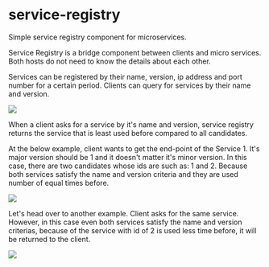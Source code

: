 # service-registry
Simple service registry component for microservices.

Service Registry is a bridge component between clients and micro services. Both hosts do not need to know the details about each other.

Services can be registered by their name, version, ip address and port number for a certain period.
Clients can query for services by their name and version.

![](https://i.imgur.com/q6VZch7.jpeg)

When a client asks for a service by it's name and version, service registry returns the service that is least used before compared to all candidates.

At the below example, client wants to get the end-point of the Service 1. It's major version should be 1 and it doesn't matter it's minor version. In this case, there are two candidates whose ids are such as: 1 and 2. Because both services satisfy the name and version criteria and they are used number of equal times before.

![](https://i.imgur.com/jmwdpHp.jpeg)

Let's head over to another example. Client asks for the same service. However, in this case even both services satisfy the name and version criterias, because of the service with id of 2 is used less time before, it will be returned to the client.

![](https://i.imgur.com/V4MMsDa.jpeg)
